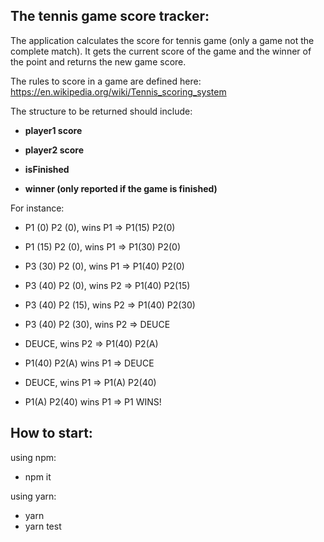 

## **The tennis game score tracker:**

The application calculates the score for tennis game (only a game not the complete match). It gets the current score of the game and the winner of the point and returns the new game score.

The rules to score in a game are defined here: https://en.wikipedia.org/wiki/Tennis_scoring_system

The structure to be returned should include:

- **player1 score**

- **player2 score**

- **isFinished**

- **winner (only reported if the game is finished)**

  
For instance:

- P1 (0) P2 (0), wins P1 => P1(15) P2(0)

- P1 (15) P2 (0), wins P1 => P1(30) P2(0)

- P3 (30) P2 (0), wins P1 => P1(40) P2(0)

- P3 (40) P2 (0), wins P2 => P1(40) P2(15)

- P3 (40) P2 (15), wins P2 => P1(40) P2(30)

- P3 (40) P2 (30), wins P2 => DEUCE

- DEUCE, wins P2 => P1(40) P2(A)

- P1(40) P2(A) wins P1 => DEUCE

- DEUCE, wins P1 => P1(A) P2(40)

- P1(A) P2(40) wins P1 => P1 WINS!

  

## **How to start:**
using npm:
 - npm it

using yarn:

 - yarn
 - yarn test
